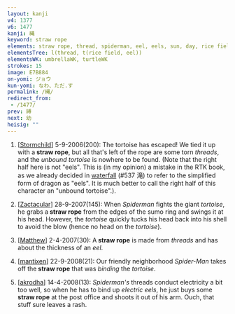 ```yaml
---
layout: kanji
v4: 1377
v6: 1477
kanji: 縄
keyword: straw rope
elements: straw rope, thread, spiderman, eel, eels, sun, day, rice field, fishhook
elementsTree: l(thread, t(rice field, eel))
elementsWK: umbrellaWK, turtleWK
strokes: 15
image: E7B884
on-yomi: ジョウ
kun-yomi: なわ、ただ.す
permalink: /縄/
redirect_from:
 - /1477/
prev: 縛
next: 幼
heisig: ""
---
```


1) [<a href="http://kanji.koohii.com/profile/Stormchild">Stormchild</a>] 5-9-2006(200): The tortoise has escaped! We tied it up with a<strong> straw rope</strong>, but all that&#039;s left of the rope are some torn <em>threads</em>, and the <em>unbound tortoise</em> is nowhere to be found. (Note that the right half here is not &quot;eels&quot;. This is (in my opinion) a mistake in the RTK book, as we already decided in <a href="../v4/537.html">waterfall</a> (#537 滝) to refer to the simplified form of dragon as &quot;eels&quot;. It is much better to call the right half of this character an &quot;unbound tortoise&quot;.).

2) [<a href="http://kanji.koohii.com/profile/Zactacular">Zactacular</a>] 28-9-2007(145): When <em>Spiderman</em> fights the giant <em>tortoise</em>, he grabs a<strong> straw rope</strong> from the edges of the sumo ring and swings it at his head. However, the <em>tortoise</em> quickly tucks his head back into his shell to avoid the blow (hence no head on the <em>tortoise</em>).

3) [<a href="http://kanji.koohii.com/profile/Matthew">Matthew</a>] 2-4-2007(30): A<strong> straw rope</strong> is made from <em>threads</em> and has about the thickness of an <em>eel</em>.

4) [<a href="http://kanji.koohii.com/profile/mantixen">mantixen</a>] 22-9-2008(21): Our friendly neighborhood <em>Spider-Man</em> takes off the<strong> straw rope</strong> that was <em>binding</em> the <em>tortoise</em>.

5) [<a href="http://kanji.koohii.com/profile/akrodha">akrodha</a>] 14-4-2008(13): <em>Spiderman&#039;s</em> threads conduct electricity a bit too well, so when he has to bind up <em>electric eels</em>, he just buys some<strong> straw rope</strong> at the post office and shoots it out of his arm. Ouch, that stuff sure leaves a rash.


